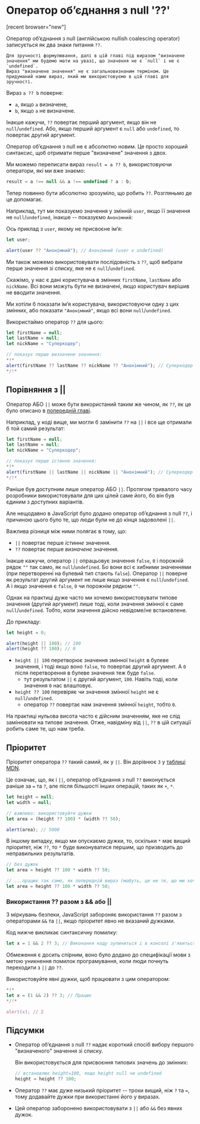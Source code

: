 # Оператор об’єднання з null '??'

[recent browser="new"]

Оператор об’єднання з null (англійською nullish coalescing operator) записується як два знаки питання `??`.

```smart header="Зверніть увагу!"
Для зручності формулювання, далі в цій главі під виразом "визначене значення" ми будемо мати на увазі, що значення не є `null` і не є `undefined`.
Вираз "визначене значення" не є загальновизнаним терміном. Це придуманий нами вираз, який ми використовуємо в цій главі для зручності.
```

Вираз `a ?? b` поверне:

- `a`, якщо `a` визначене,
- `b`, якщо `a` не визначене.

Інакше кажучи, `??` повертає перший аргумент, якщо він не `null`/`undefined`. Або, якщо перший аргумент є `null` або `undefined`, то повертає другий аргумент.

Оператор об’єднання з null не є абсолютно новим. Це просто хороший синтаксис, щоб отримати перше "визначене" значення з двох.

Ми можемо переписати вираз `result = a ?? b`, використовуючи оператори, які ми вже знаємо:

```js
result = a !== null && a !== undefined ? a : b;
```

Тепер повинно бути абсолютно зрозуміло, що робить `??`. Розгляньмо де це допомагає.

Наприклад, тут ми показуємо значення у змінній `user`, якщо її значення не `null`/`undefined`, інакше -- показуємо `Анонімний`:

Ось приклад з `user`, якому не присвоєне ім’я:

```js run
let user;

alert(user ?? "Анонімний"); // Анонімний (user є undefined)
```

Ми також можемо використовувати послідовність з `??`, щоб вибрати перше значення зі списку, яке не є `null`/`undefined`.

Скажімо, у нас є дані користувача в змінних `firstName`, `lastName` або `nickName`. Всі вони можуть бути не визначені, якщо користувач вирішив не вводити значення.

Ми хотіли б показати ім’я користувача, використовуючи одну з цих змінних, або показати `"Анонімний"`, якщо всі вони `null`/`undefined`.

Використаймо оператор `??` для цього:

```js run
let firstName = null;
let lastName = null;
let nickName = "Суперкодер";

// показує перше визначене значення:
*!*
alert(firstName ?? lastName ?? nickName ?? "Анонімний"); // Суперкодер
*/!*
```

## Порівняння з ||

Оператор АБО `||` може бути використаний таким же чином, як `??`, як це було описано в [попередній главі](info:logical-operators#or-finds-the-first-truthy-value).

Наприклад, у коді вище, ми могли б замінити `??` на `||` і все ще отримали б той самий результат:

```js run
let firstName = null;
let lastName = null;
let nickName = "Суперкодер";

// показує перше істинне значення:
*!*
alert(firstName || lastName || nickName || "Анонімний"); // Суперкодер
*/!*
```

Раніше був доступним лише оператор АБО `||`. Протягом тривалого часу розробники використовували для цих цілей саме його, бо він був єдиним з доступних варіантів.

Але нещодавно в JavaScript було додано оператор об’єднання з null `??`, і причиною цього було те, що люди були не до кінця задоволені `||`.

Важлива різниця між ними полягає в тому, що:

- `||` повертає перше _істинне_ значення.
- `??` повертає перше _визначене_ значення.

Інакше кажучи, оператор `||` опрацьовує значення `false`, `0` і порожній рядок `""` так само, як `null`/`undefined`. Бо вони всі є хибними значеннями (при перетворенні на булевий тип стають `false`). Оператор `||` поверне як результат другий аргумент не лише якщо значення є `null`/`undefined`. А і якщо значення є `false`, `0` чи порожнім рядком `""`.

Однак на практиці дуже часто ми хочемо використовувати типове значення (другий аргумент) лише тоді, коли значення змінної є саме `null`/`undefined`. Тобто, коли значення дійсно невідоме/не встановлене.

До прикладу:

```js run
let height = 0;

alert(height || 100); // 100
alert(height ?? 100); // 0
```

- `height || 100` перетворює значення змінної `height` в булеве значення, і тоді якщо воно `false`, то повертає другий аргумент. А `0` після перетворення в булеве значення теж буде `false`.
  - тут результатом `||` є другий аргумент, `100`. Навіть тоді, коли значення `0` нас влаштовує.
- `height ?? 100` перевіряє чи значення змінної `height` не є `null`/`undefined`.
  - оператор `??` повертає нам значення змінної `height`, тобто `0`.

На практиці нульова висота часто є дійсним значенням, яке не слід замінювати на типове значення. Отже, навідміну від `||`, `??` в цій ситуації робить саме те, що нам треба.

## Пріоритет

Пріоритет оператора `??` такий самий, як у `||`. Він дорівнює `3` у [таблиці MDN](https://developer.mozilla.org/en-US/docs/Web/JavaScript/Reference/Operators/Operator_Precedence#Table).

Це означає, що, як і `||`, оператор об’єднання з null `??` виконується раніше за `=` та `?`, але після більшості інших операцій, таких як `+`, `*`.

```js
let height = null;
let width = null;

// важливо: використовуйте дужки
let area = (height ?? 100) * (width ?? 50);

alert(area); // 5000
```

В іншому випадку, якщо ми опускаємо дужки, то, оскільки `*` має вищий пріоритет, ніж `??`, то `*` буде виконуватися першим, що призводить до неправильних результатів.

```js
// без дужок
let area = height ?? 100 * width ?? 50;

// ...працює так само, як попередній вираз (мабуть, це не те, що ми хочемо):
let area = height ?? 100 * width ?? 50;
```

### Використання ?? разом з && або ||

З міркувань безпеки, JavaScript забороняє використання `??` разом з операторами `&&` та `||`, якщо пріоритет явно не вказаний дужками.

Код нижче викликає синтаксичну помилку:

```js run
let x = 1 && 2 ?? 3; // Виконання коду зупиниться і в консолі з'явиться повідомлення про синтаксичну помилку
```

Обмеження є досить спірним, воно було додано до специфікації мови з метою уникнення помилок програмування, коли люди почнуть переходити з `||` до `??`.

Використовуйте явні дужки, щоб працювати з цим оператором:

```js run
*!*
let x = (1 && 2) ?? 3; // Працює
*/!*

alert(x); // 2
```

## Підсумки

- Оператор об’єднання з null `??` надає короткий спосіб вибору першого "визначеного" значення зі списку.

  Він використовується для присвоєння типових значень до змінних:

  ```js
  // встановлює height=100, якщо height null чи undefined
  height = height ?? 100;
  ```

- Оператор `??` має дуже низький пріоритет -- трохи вищий, ніж `?` та `=`, тому додавайте дужки при використанні його у виразах.
- Цей оператор заборонено використовувати з `||` або `&&` без явних дужок.
